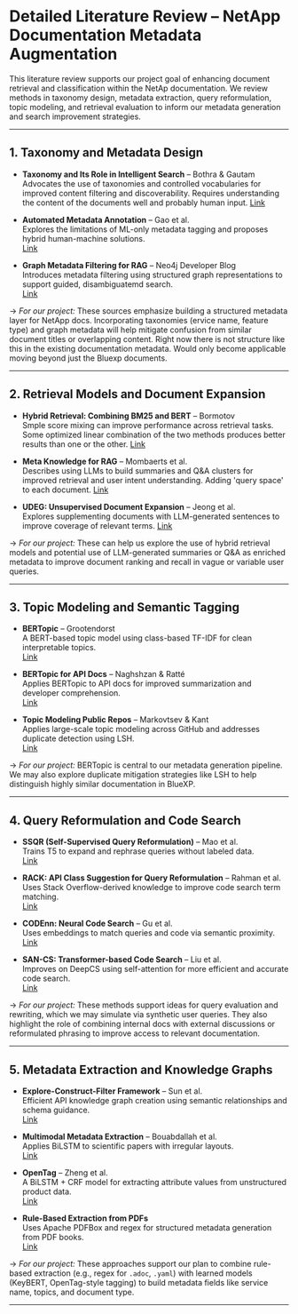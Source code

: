 # Detailed Literature Review – NetApp Documentation Metadata Augmentation

This literature review supports our project goal of enhancing document retrieval and classification within the NetAp documentation. We review methods in taxonomy design, metadata extraction, query reformulation, topic modeling, and retrieval evaluation to inform our metadata generation and search improvement strategies.

---

## 1. Taxonomy and Metadata Design

- **Taxonomy and Its Role in Intelligent Search** – Bothra & Gautam  
  Advocates the use of taxonomies and controlled vocabularies for improved content filtering and discoverability. Requires understanding the content of the documents well and probably human input. 
  [Link](https://www.searchunify.com/blog/taxonomy-and-its-role-in-intelligent-search)

- **Automated Metadata Annotation** – Gao et al.  
  Explores the limitations of ML-only metadata tagging and proposes hybrid human-machine solutions.  
  [Link](http://direct.mit.edu/dint/article/5/3/786/114954)

- **Graph Metadata Filtering for RAG** – Neo4j Developer Blog  
  Introduces metadata filtering using structured graph representations to support guided, disambiguatemd search.  
  [Link](https://neo4j.com/blog/developer/graph-metadata-filtering-vector-search-rag/)

→ *For our project:* These sources emphasize building a structured metadata layer for NetApp docs. Incorporating taxonomies (ervice name, feature type) and graph metadata will help mitigate confusion from similar document titles or overlapping content. Right now there is not structure like this in the existing documentation metadata. Would only become applicable moving beyond just the Bluexp documents.

---

## 2. Retrieval Models and Document Expansion

- **Hybrid Retrieval: Combining BM25 and BERT** – Bormotov  
  Smple score mixing can improve performance across retrieval tasks. Some optimized linear combination of the two methods produces better results than one or the other. 
  [Link](https://medium.com/@bormotovk/hybrid-retrieval-combining-bert-and-bm25-for-enhanced-performance-4f6f80881c13)

- **Meta Knowledge for RAG** – Mombaerts et al.  
  Describes using LLMs to build summaries and Q&A clusters for improved retrieval and user intent understanding. Adding 'query space' to each document.
  [Link](https://arxiv.org/html/2408.09017v1)

- **UDEG: Unsupervised Document Expansion** – Jeong et al.  
  Explores supplementing documents with LLM-generated sentences to improve coverage of relevant terms. 
  [Link](https://aclanthology.org/2021.sdp-1.2)

→ *For our project:* These can help us explore the use of hybrid retrieval models and potential use of LLM-generated summaries or Q&A as enriched metadata to improve document ranking and recall in vague or variable user queries.

---

## 3. Topic Modeling and Semantic Tagging

- **BERTopic** – Grootendorst  
  A BERT-based topic model using class-based TF-IDF for clean interpretable topics.  
  [Link](https://arxiv.org/abs/2203.05794)

- **BERTopic for API Docs** – Naghshzan & Ratté  
  Applies BERTopic to API docs for improved summarization and developer comprehension.  
  [Link](https://arxiv.org/abs/2308.09070)

- **Topic Modeling Public Repos** – Markovtsev & Kant  
  Applies large-scale topic modeling across GitHub and addresses duplicate detection using LSH.  
  [Link](https://arxiv.org/abs/1704.00135)

→ *For our project:* BERTopic is central to our metadata generation pipeline. We may also explore duplicate mitigation strategies like LSH to help distinguish highly similar documentation in BlueXP.

---

## 4. Query Reformulation and Code Search

- **SSQR (Self-Supervised Query Reformulation)** – Mao et al.  
  Trains T5 to expand and rephrase queries without labeled data.  
  [Link](https://dl.acm.org/doi/10.1145/3611643.3616306)

- **RACK: API Class Suggestion for Query Reformulation** – Rahman et al.  
  Uses Stack Overflow-derived knowledge to improve code search term matching.  
  [Link](https://dl.acm.org/doi/abs/10.1007/s10664-018-9671-0)

- **CODEnn: Neural Code Search** – Gu et al.  
  Uses embeddings to match queries and code via semantic proximity.  
  [Link](https://dl.acm.org/doi/abs/10.1145/3180155.3180167)

- **SAN-CS: Transformer-based Code Search** – Liu et al.  
  Improves on DeepCS using self-attention for more efficient and accurate code search.  
  [Link](https://www.sciencedirect.com/science/article/abs/pii/S0950584921000288)

→ *For our project:* These methods support ideas for query evaluation and rewriting, which we may simulate via synthetic user queries. They also highlight the role of combining internal docs with external discussions or reformulated phrasing to improve access to relevant documentation.

---

## 5. Metadata Extraction and Knowledge Graphs

- **Explore-Construct-Filter Framework** – Sun et al.  
  Efficient API knowledge graph creation using semantic relationships and schema guidance.  
  [Link](https://arxiv.org/abs/2502.13412)

- **Multimodal Metadata Extraction** – Bouabdallah et al.  
  Applies BiLSTM to scientific papers with irregular layouts.  
  [Link](https://arxiv.org/abs/2111.05736)

- **OpenTag** – Zheng et al.  
  A BiLSTM + CRF model for extracting attribute values from unstructured product data.  
  [Link](https://dl.acm.org/doi/10.1145/3219819.3219839)

- **Rule-Based Extraction from PDFs**  
  Uses Apache PDFBox and regex for structured metadata generation from PDF books.  
  [Link](https://doi.org/10.24507/icicelb.12.02.121)

→ *For our project:* These approaches support our plan to combine rule-based extraction (e.g., regex for `.adoc`, `.yaml`) with learned models (KeyBERT, OpenTag-style tagging) to build metadata fields like service name, topics, and document type.

---
